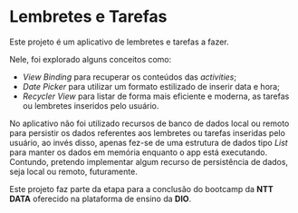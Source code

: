 # Lembretes e Tarefas
Este projeto é um aplicativo de lembretes e tarefas a fazer. 

Nele, foi explorado alguns conceitos como:
* _View Binding_ para recuperar os conteúdos das _activities_; 
* _Date Picker_ para utilizar um formato estilizado de inserir data e hora;
* _Recycler View_ para listar de forma mais eficiente e moderna, as tarefas ou lembretes inseridos pelo usuário.

No aplicativo não foi utilizado recursos de banco de dados local ou remoto para persistir os dados referentes aos lembretes ou tarefas inseridas pelo usuário, ao invés disso, apenas fez-se de uma estrutura de dados tipo _List_ para manter os dados em memória enquanto o app está executando. Contundo, pretendo implementar algum recurso de persistência de dados, seja local ou remoto, futuramente.

Este projeto faz parte da etapa para a conclusão do bootcamp da **NTT DATA** oferecido na plataforma de ensino da **DIO**.
